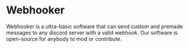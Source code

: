 # Webhooker
Webhooker is a ultra-basic software that can send custom and premade messages to any discord server with a valid webhook. Our software is open-source for anybody to mod or contribute.
